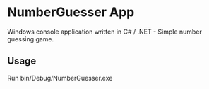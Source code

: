 # NumberGuesser App
Windows console application written in C# / .NET - Simple number guessing game.

## Usage
Run 
bin/Debug/NumberGuesser.exe
